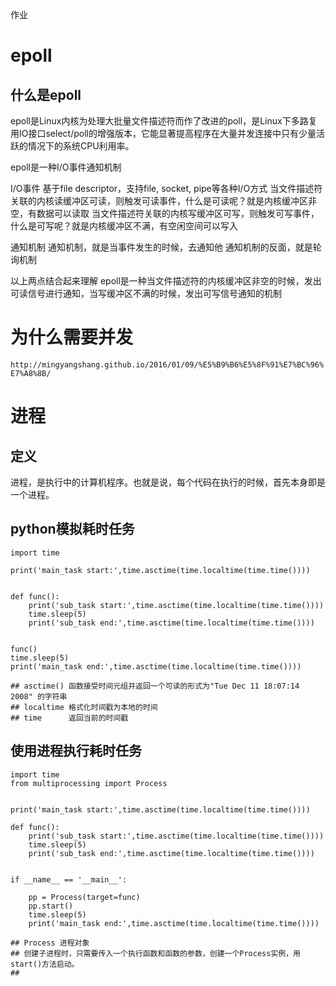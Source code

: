 作业




# epoll

## 什么是epoll
epoll是Linux内核为处理大批量文件描述符而作了改进的poll，是Linux下多路复用IO接口select/poll的增强版本，它能显著提高程序在大量并发连接中只有少量活跃的情况下的系统CPU利用率。

epoll是一种I/O事件通知机制

I/O事件 
基于file descriptor，支持file, socket, pipe等各种I/O方式
当文件描述符关联的内核读缓冲区可读，则触发可读事件，什么是可读呢？就是内核缓冲区非空，有数据可以读取
当文件描述符关联的内核写缓冲区可写，则触发可写事件，什么是可写呢？就是内核缓冲区不满，有空闲空间可以写入

通知机制 
通知机制，就是当事件发生的时候，去通知他
通知机制的反面，就是轮询机制

以上两点结合起来理解
epoll是一种当文件描述符的内核缓冲区非空的时候，发出可读信号进行通知，当写缓冲区不满的时候，发出可写信号通知的机制

# 为什么需要并发
`http://mingyangshang.github.io/2016/01/09/%E5%B9%B6%E5%8F%91%E7%BC%96%E7%A8%8B/`


# 进程

## 定义
进程，是执行中的计算机程序。也就是说，每个代码在执行的时候，首先本身即是一个进程。


## python模拟耗时任务

```
import time

print('main_task start:',time.asctime(time.localtime(time.time())))


def func():
    print('sub_task start:',time.asctime(time.localtime(time.time())))
    time.sleep(5)
    print('sub_task end:',time.asctime(time.localtime(time.time())))


func()
time.sleep(5)
print('main_task end:',time.asctime(time.localtime(time.time())))

## asctime() 函数接受时间元组并返回一个可读的形式为"Tue Dec 11 18:07:14 2008" 的字符串
## localtime 格式化时间戳为本地的时间
## time      返回当前的时间戳

```

## 使用进程执行耗时任务

```
import time
from multiprocessing import Process


print('main_task start:',time.asctime(time.localtime(time.time())))

def func():
    print('sub_task start:',time.asctime(time.localtime(time.time())))
    time.sleep(5)
    print('sub_task end:',time.asctime(time.localtime(time.time())))


if __name__ == '__main__':

    pp = Process(target=func)
    pp.start()
    time.sleep(5)
    print('main_task end:',time.asctime(time.localtime(time.time())))
    
## Process 进程对象  
## 创建子进程时，只需要传入一个执行函数和函数的参数，创建一个Process实例，用start()方法启动。
## 
```




